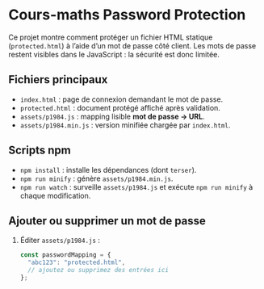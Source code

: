 # Cours-maths Password Protection

Ce projet montre comment protéger un fichier HTML statique (`protected.html`) à l’aide d’un mot de passe côté client. Les mots de passe restent visibles dans le JavaScript : la sécurité est donc limitée.

## Fichiers principaux

- `index.html` : page de connexion demandant le mot de passe.  
- `protected.html` : document protégé affiché après validation.  
- `assets/p1984.js` : mapping lisible **mot de passe → URL**.  
- `assets/p1984.min.js` : version minifiée chargée par `index.html`.  

## Scripts npm

- `npm install` : installe les dépendances (dont `terser`).  
- `npm run minify` : génère `assets/p1984.min.js`.  
- `npm run watch` : surveille `assets/p1984.js` et exécute `npm run minify` à chaque modification.  

## Ajouter ou supprimer un mot de passe

1. Éditer `assets/p1984.js` :
   ```javascript
   const passwordMapping = {
     "abc123": "protected.html",
     // ajoutez ou supprimez des entrées ici
   };